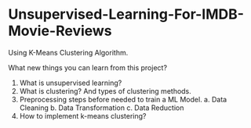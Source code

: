 # Unsupervised-Learning-For-IMDB-Movie-Reviews
Using K-Means Clustering Algorithm.

What new things you can learn from this project?
  1. What is unsupervised learning?
  2. What is clustering? And types of clustering methods.
  3. Preprocessing steps before needed to train a ML Model.
    a. Data Cleaning
    b. Data Transformation
    c. Data Reduction
  4. How to implement k-means clustering? 
